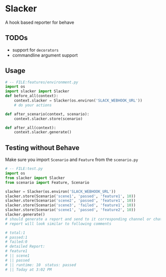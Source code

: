 # Slacker
A hook based reporter for behave

## TODOs
* support for `decorators`
* commandline argument support
## Usage
```python
# -- FILE:features/environment.py
import os
import slacker import Slacker
def before_all(context):
    context.slacker = Slacker(os.environ('SLACK_WEBHOOK_URL'))
    # do your actions

def after_scenario(context, scenario):
    context.slacker.store(scenario)

def after_all(context):
    context.slacker.generate()
```
## Testing without Behave
Make sure you import `Scenario` and `Feature` from the `scenario.py`
```python
# -- FILE:test.py
import os
from slacker import Slacker
from scenario import Feature, Scenario

slacker = Slacker(os.environ('SLACK_WEBHOOK_URL'))
slacker.store(Scenario('scene1', 'passed', 'feature1', 10))
slacker.store(Scenario('scene2', 'passed', 'feature1', 10))
slacker.store(Scenario('scene3', 'failed', 'feature1', 10))
slacker.store(Scenario('scene1', 'passed', 'feature2', 10))
slacker.generate()
# should generate a report and send to it corresponding channel or chat in webhook url
# report will look similar to following comments

# total:1
# passed:1
# failed:0
# detailed Report:
# feature1
# || scene1
# || passed
# || runtime: 10  status: passed
# || Today at 3:02 PM
```